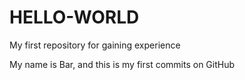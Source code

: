 # HELLO-WORLD
My first repository for gaining experience

My name is Bar, and this is my first commits on GitHub
